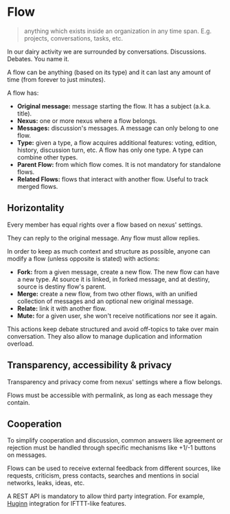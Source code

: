 # Flow

> anything which exists inside an organization in any time span. E.g. projects, conversations, tasks, etc.

In our dairy activity we are surrounded by conversations. Discussions. Debates. You name it.

A flow can be anything (based on its type) and it can last any amount of time (from forever to just minutes).

A flow has:

* **Original message:** message starting the flow. It has a subject (a.k.a. title).
* **Nexus:** one or more nexus where a flow belongs.
* **Messages:** discussion's messages. A message can only belong to one flow.
* **Type:** given a type, a flow acquires additional features: voting, edition, history, discussion turn, etc. A flow has only one type. A type can combine other types.
* **Parent Flow:** from which flow comes. It is not mandatory for standalone flows.
* **Related Flows:** flows that interact with another flow. Useful to track merged flows.

## Horizontality

Every member has equal rights over a flow based on nexus' settings.

They can reply to the original message. Any flow must allow replies.

In order to keep as much context and structure as possible, anyone can modify a flow (unless opposite is stated) with actions:

* **Fork:** from a given message, create a new flow. The new flow can have a new type. At source it is linked, in forked message, and at destiny, source is destiny flow's parent.
* **Merge:** create a new flow, from two other flows, with an unified collection of messages and an optional new original message.
* **Relate:** link it with another flow.
* **Mute:** for a given user, she won't receive notifications nor see it again.

This actions keep debate structured and avoid off-topics to take over main conversation. They also allow to manage duplication and information overload.

## Transparency, accessibility & privacy

Transparency and privacy come from nexus' settings where a flow belongs.

Flows must be accessible with permalink, as long as each message they contain.

## Cooperation

To simplify cooperation and discussion, common answers like agreement or rejection must be handled through specific mechanisms like +1/-1 buttons on messages.

Flows can be used to receive external feedback from different sources, like requests, criticism, press contacts, searches and mentions in social networks, leaks, ideas, etc.

A REST API is mandatory to allow third party integration. For example, [Huginn](https://github.com/cantino/huginn) integration for IFTTT-like features.